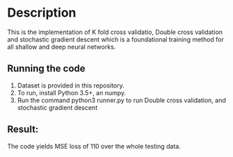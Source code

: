 # Description
This is the implementation of K fold cross validatio, Double cross validation and stochastic gradient descent which is a foundational training method for all shallow and deep neural networks.

## Running the code
1. Dataset is provided in this repository.
2. To run, install Python 3.5+, an numpy.
3. Run the command python3 runner.py to run Double cross validation, and stochastic gradient descent

## Result:
The code yields MSE loss of 110 over the whole testing data.

